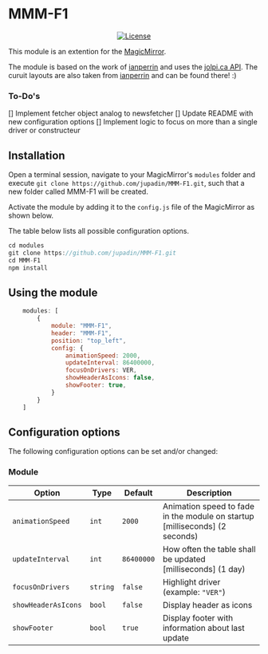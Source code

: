 # MMM-F1

<p style="text-align: center">
    <a href="https://choosealicense.com/licenses/mit"><img src="https://img.shields.io/badge/license-MIT-blue.svg" alt="License"></a>
</p>

This module is an extention for the [MagicMirror](https://github.com/MichMich/MagicMirror).

The module is based on the work of [ianperrin](https://github.com/ianperrin/MMM-Formula1) and uses the [jolpi.ca API](http://api.jolpi.ca/ergast/f1/).
The curuit layouts are also taken from [ianperrin](https://github.com/ianperrin/MMM-Formula1) and can be found there! :)


### To-Do's
[] Implement fetcher object analog to newsfetcher
[] Update README with new configuration options
[] Implement logic to focus on more than a single driver or constructeur

## Installation

Open a terminal session, navigate to your MagicMirror's `modules` folder and execute `git clone https://github.com/jupadin/MMM-F1.git`, such that a new folder called MMM-F1 will be created.

Activate the module by adding it to the `config.js` file of the MagicMirror as shown below.

The table below lists all possible configuration options.

````javascript
cd modules
git clone https://github.com/jupadin/MMM-F1.git
cd MMM-F1
npm install
````

## Using the module
````javascript
    modules: [
        {
            module: "MMM-F1",
            header: "MMM-F1",
            position: "top_left",
            config: {
                animationSpeed: 2000,
                updateInterval: 86400000,
                focusOnDrivers: VER,
                showHeaderAsIcons: false,
                showFooter: true,
            }
        }
    ]
````

## Configuration options

The following configuration options can be set and/or changed:

### Module

| Option | Type | Default | Description |
| ---- | ---- | ---- | ---- |
| `animationSpeed` | `int` | `2000` | Animation speed to fade in the module on startup [milliseconds] (2 seconds) |
| `updateInterval` | `int` | `86400000` | How often the table shall be updated [milliseconds] (1 day) |
| `focusOnDrivers` | `string` | `false` | Highlight driver (example: `"VER"`) |
| `showHeaderAsIcons`| `bool` |`false` | Display header as icons |
| `showFooter` | `bool` | `true` | Display footer with information about last update |
